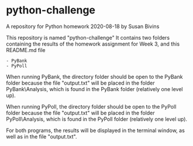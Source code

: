 # python-challenge
A repository for Python homework 2020-08-18 by Susan Bivins

This repository is named "python-challenge"
It contains two folders containing the results of the homework assignment for Week 3, and this README.md file

    - PyBank
    - PyPoll

When running PyBank, the directory folder should be open to the PyBank folder because the file "output.txt" will be placed in the folder PyBank\Analysis, which is found in the PyBank folder (relatively one level up).

When running PyPoll, the directory folder should be open to the PyPoll folder because the file "output.txt" will be placed in the folder PyPoll\Analysis, which is found in the PyPoll folder (relatively one level up).

For both programs, the results will be displayed in the terminal window, as well as in the file "output.txt".
